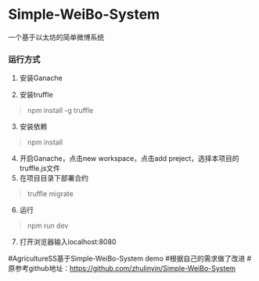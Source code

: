 # Simple-WeiBo-System
一个基于以太坊的简单微博系统

### 运行方式
1. 安装Ganache

2. 安装truffle
> npm install -g truffle
3. 安装依赖
> npm install
4. 开启Ganache，点击new workspace，点击add preject，选择本项目的truffle.js文件
5. 在项目目录下部署合约
> truffle migrate
6. 运行
> npm run dev
7. 打开浏览器输入localhost:8080



#AgricultureSS基于Simple-WeiBo-System demo
#根据自己的需求做了改进
#原参考github地址：https://github.com/zhulinyin/Simple-WeiBo-System
